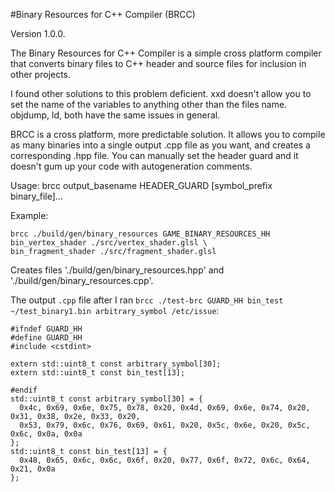#Binary Resources for C++ Compiler (BRCC)

Version 1.0.0.

The Binary Resources for C++ Compiler is a simple cross platform compiler that
converts binary files to C++ header and source files for inclusion in other 
projects.

I found other solutions to this problem deficient. xxd doesn't allow you to
set the name of the variables to anything other than the files name. objdump,
ld, both have the same issues in general.

BRCC is a cross platform, more predictable solution. It allows you to compile 
as many binaries into a single output .cpp file as you want, and creates a
corresponding .hpp file. You can manually set the header guard and it doesn't 
gum up your code with autogeneration comments.

Usage: brcc output_basename HEADER_GUARD [symbol_prefix binary_file]...

Example: 

    brcc ./build/gen/binary_resources GAME_BINARY_RESOURCES_HH bin_vertex_shader ./src/vertex_shader.glsl \
    bin_fragment_shader ./src/fragment_shader.glsl

Creates files './build/gen/binary_resources.hpp' and './build/gen/binary_resources.cpp'.

The output `.cpp` file after I ran `brcc ./test-brc GUARD_HH bin_test ~/test_binary1.bin arbitrary_symbol /etc/issue`:

```
#ifndef GUARD_HH
#define GUARD_HH
#include <cstdint>

extern std::uint8_t const arbitrary_symbol[30];
extern std::uint8_t const bin_test[13];

#endif
std::uint8_t const arbitrary_symbol[30] = {
  0x4c, 0x69, 0x6e, 0x75, 0x78, 0x20, 0x4d, 0x69, 0x6e, 0x74, 0x20, 0x31, 0x38, 0x2e, 0x33, 0x20,
  0x53, 0x79, 0x6c, 0x76, 0x69, 0x61, 0x20, 0x5c, 0x6e, 0x20, 0x5c, 0x6c, 0x0a, 0x0a
};
std::uint8_t const bin_test[13] = {
  0x48, 0x65, 0x6c, 0x6c, 0x6f, 0x20, 0x77, 0x6f, 0x72, 0x6c, 0x64, 0x21, 0x0a
};

```
